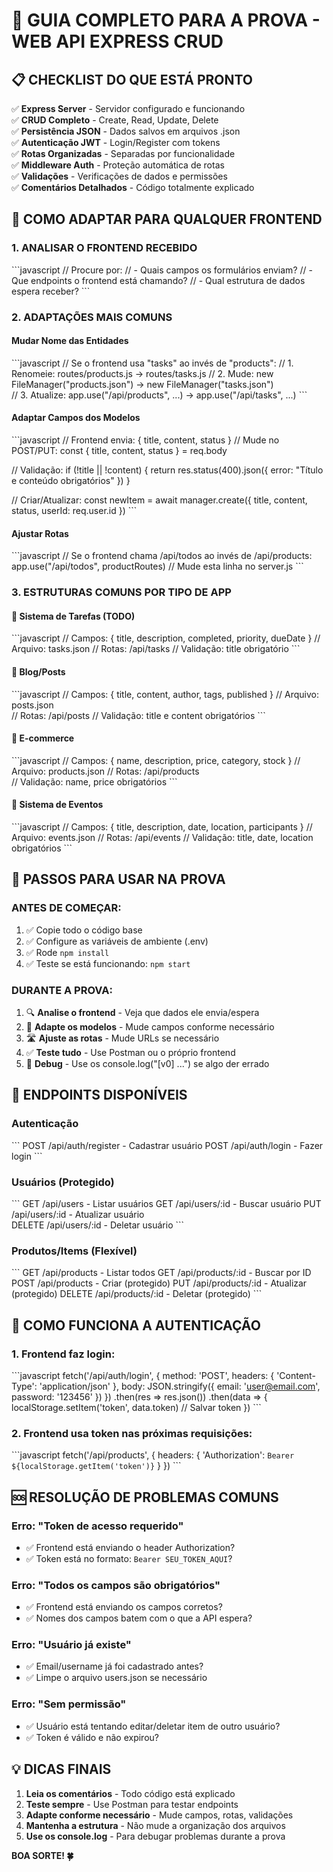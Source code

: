 # 🎯 GUIA COMPLETO PARA A PROVA - WEB API EXPRESS CRUD

## 📋 CHECKLIST DO QUE ESTÁ PRONTO

✅ **Express Server** - Servidor configurado e funcionando  
✅ **CRUD Completo** - Create, Read, Update, Delete  
✅ **Persistência JSON** - Dados salvos em arquivos .json  
✅ **Autenticação JWT** - Login/Register com tokens  
✅ **Rotas Organizadas** - Separadas por funcionalidade  
✅ **Middleware Auth** - Proteção automática de rotas  
✅ **Validações** - Verificações de dados e permissões  
✅ **Comentários Detalhados** - Código totalmente explicado  

## 🚀 COMO ADAPTAR PARA QUALQUER FRONTEND

### 1. **ANALISAR O FRONTEND RECEBIDO**
\`\`\`javascript
// Procure por:
// - Quais campos os formulários enviam?
// - Que endpoints o frontend está chamando?
// - Qual estrutura de dados espera receber?
\`\`\`

### 2. **ADAPTAÇÕES MAIS COMUNS**

#### **Mudar Nome das Entidades**
\`\`\`javascript
// Se o frontend usa "tasks" ao invés de "products":
// 1. Renomeie: routes/products.js → routes/tasks.js
// 2. Mude: new FileManager("products.json") → new FileManager("tasks.json")  
// 3. Atualize: app.use("/api/products", ...) → app.use("/api/tasks", ...)
\`\`\`

#### **Adaptar Campos dos Modelos**
\`\`\`javascript
// Frontend envia: { title, content, status }
// Mude no POST/PUT:
const { title, content, status } = req.body

// Validação:
if (!title || !content) {
  return res.status(400).json({ error: "Título e conteúdo obrigatórios" })
}

// Criar/Atualizar:
const newItem = await manager.create({
  title,
  content, 
  status,
  userId: req.user.id
})
\`\`\`

#### **Ajustar Rotas**
\`\`\`javascript
// Se o frontend chama /api/todos ao invés de /api/products:
app.use("/api/todos", productRoutes)  // Mude esta linha no server.js
\`\`\`

### 3. **ESTRUTURAS COMUNS POR TIPO DE APP**

#### **📝 Sistema de Tarefas (TODO)**
\`\`\`javascript
// Campos: { title, description, completed, priority, dueDate }
// Arquivo: tasks.json
// Rotas: /api/tasks
// Validação: title obrigatório
\`\`\`

#### **📰 Blog/Posts**
\`\`\`javascript
// Campos: { title, content, author, tags, published }
// Arquivo: posts.json  
// Rotas: /api/posts
// Validação: title e content obrigatórios
\`\`\`

#### **🛒 E-commerce**
\`\`\`javascript
// Campos: { name, description, price, category, stock }
// Arquivo: products.json
// Rotas: /api/products  
// Validação: name, price obrigatórios
\`\`\`

#### **📅 Sistema de Eventos**
\`\`\`javascript
// Campos: { title, description, date, location, participants }
// Arquivo: events.json
// Rotas: /api/events
// Validação: title, date, location obrigatórios
\`\`\`

## 🔧 PASSOS PARA USAR NA PROVA

### **ANTES DE COMEÇAR:**
1. ✅ Copie todo o código base
2. ✅ Configure as variáveis de ambiente (.env)
3. ✅ Rode `npm install`
4. ✅ Teste se está funcionando: `npm start`

### **DURANTE A PROVA:**
1. 🔍 **Analise o frontend** - Veja que dados ele envia/espera
2. 🔄 **Adapte os modelos** - Mude campos conforme necessário  
3. 🛣️ **Ajuste as rotas** - Mude URLs se necessário
4. ✅ **Teste tudo** - Use Postman ou o próprio frontend
5. 🐛 **Debug** - Use os console.log("[v0] ...") se algo der errado

## 📡 ENDPOINTS DISPONÍVEIS

### **Autenticação**
\`\`\`
POST /api/auth/register - Cadastrar usuário
POST /api/auth/login    - Fazer login
\`\`\`

### **Usuários (Protegido)**
\`\`\`
GET    /api/users     - Listar usuários
GET    /api/users/:id - Buscar usuário
PUT    /api/users/:id - Atualizar usuário  
DELETE /api/users/:id - Deletar usuário
\`\`\`

### **Produtos/Items (Flexível)**
\`\`\`
GET    /api/products     - Listar todos
GET    /api/products/:id - Buscar por ID
POST   /api/products     - Criar (protegido)
PUT    /api/products/:id - Atualizar (protegido)
DELETE /api/products/:id - Deletar (protegido)
\`\`\`

## 🔐 COMO FUNCIONA A AUTENTICAÇÃO

### **1. Frontend faz login:**
\`\`\`javascript
fetch('/api/auth/login', {
  method: 'POST',
  headers: { 'Content-Type': 'application/json' },
  body: JSON.stringify({ email: 'user@email.com', password: '123456' })
})
.then(res => res.json())
.then(data => {
  localStorage.setItem('token', data.token)  // Salvar token
})
\`\`\`

### **2. Frontend usa token nas próximas requisições:**
\`\`\`javascript
fetch('/api/products', {
  headers: { 
    'Authorization': `Bearer ${localStorage.getItem('token')}` 
  }
})
\`\`\`

## 🆘 RESOLUÇÃO DE PROBLEMAS COMUNS

### **Erro: "Token de acesso requerido"**
- ✅ Frontend está enviando o header Authorization?
- ✅ Token está no formato: `Bearer SEU_TOKEN_AQUI`?

### **Erro: "Todos os campos são obrigatórios"**  
- ✅ Frontend está enviando os campos corretos?
- ✅ Nomes dos campos batem com o que a API espera?

### **Erro: "Usuário já existe"**
- ✅ Email/username já foi cadastrado antes?
- ✅ Limpe o arquivo users.json se necessário

### **Erro: "Sem permissão"**
- ✅ Usuário está tentando editar/deletar item de outro usuário?
- ✅ Token é válido e não expirou?

## 💡 DICAS FINAIS

1. **Leia os comentários** - Todo código está explicado
2. **Teste sempre** - Use Postman para testar endpoints
3. **Adapte conforme necessário** - Mude campos, rotas, validações
4. **Mantenha a estrutura** - Não mude a organização dos arquivos
5. **Use os console.log** - Para debugar problemas durante a prova

**BOA SORTE! 🍀**
